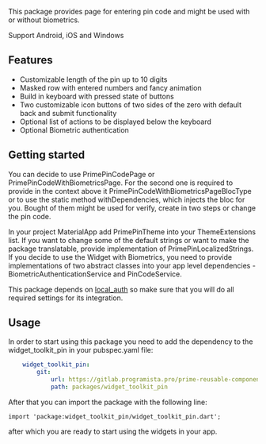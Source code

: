 This package provides page for entering pin code and might be used with or without biometrics.

Support Android, iOS and Windows

## Features

 - Customizable length of the pin up to 10 digits
 - Masked row with entered numbers and fancy animation
 - Build in keyboard with pressed state of buttons
 - Two customizable icon buttons of two sides of the zero with default back and submit functionality
 - Optional list of actions to be displayed below the keyboard
 - Optional Biometric authentication

## Getting started

You can decide to use PrimePinCodePage or PrimePinCodeWithBiometricsPage. For the second one is 
required to provide in the context above it PrimePinCodeWithBiometricsPageBlocType or to use 
the static method withDependencies, which injects the bloc for you. Bought of them might be used for 
verify, create in two steps or change the pin code.

In your project MaterialApp add PrimePinTheme into your ThemeExtensions list. If you want to change some of the default strings 
or want to make the package translatable, provide implementation of PrimePinLocalizedStrings. If you decide to use the Widget with Biometrics,
you need to provide implementations of two abstract classes into your app level dependencies - BiometricAuthenticationService and PinCodeService.

This package depends on  [local_auth](https://pub.dev/packages/local_auth) so make sure that you will do all required settings for its integration.

## Usage
In order to start using this package you need to add the dependency to the widget_toolkit_pin in your pubspec.yaml file:
```yaml 
	widget_toolkit_pin:
    	git:
  			url: https://gitlab.programista.pro/prime-reusable-components/flutter
      		path: packages/widget_toolkit_pin
```

After that you can import the package with the following line:

	import 'package:widget_toolkit_pin/widget_toolkit_pin.dart';

after which you are ready to start using the widgets in your app.